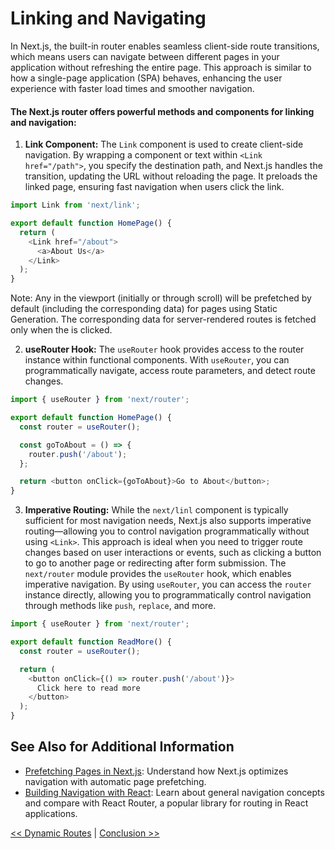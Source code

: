 # Linking and Navigating

In Next.js, the built-in router enables seamless client-side route transitions, 
which means users can navigate between different pages in your application without refreshing the entire page. 
This approach is similar to how a single-page application (SPA) behaves, 
enhancing the user experience with faster load times and smoother navigation.

#### **The Next.js router offers powerful methods and components for linking and navigation:** <br>
1. **Link Component:** The `Link` component is used to create client-side navigation. 
By wrapping a component or text within `<Link href="/path">`, you specify the destination path, 
and Next.js handles the transition, updating the URL without reloading the page. 
It preloads the linked page, ensuring fast navigation when users click the link.

```typescript
import Link from 'next/link';

export default function HomePage() {
  return (
    <Link href="/about">
      <a>About Us</a>
    </Link>
  );
}
```

Note: Any <Link /> in the viewport (initially or through scroll) will be prefetched 
by default (including the corresponding data) for pages using Static Generation. 
The corresponding data for server-rendered routes is fetched only when the <Link /> is clicked.

2. **useRouter Hook:** The `useRouter` hook provides access to the router instance within functional components. 
With `useRouter`, you can programmatically navigate, access route parameters, and detect route changes.

```typescript
import { useRouter } from 'next/router';

export default function HomePage() {
  const router = useRouter();

  const goToAbout = () => {
    router.push('/about');
  };

  return <button onClick={goToAbout}>Go to About</button>;
}
```
3. **Imperative Routing:** 
While the `next/linl` component is typically sufficient for most navigation needs, 
Next.js also supports imperative routing—allowing you to control navigation programmatically without using `<Link>`. 
This approach is ideal when you need to trigger route changes based on user interactions or events, 
such as clicking a button to go to another page or redirecting after form submission.
The `next/router` module provides the `useRouter` hook, which enables imperative navigation. 
By using `useRouter`, you can access the `router` instance directly, 
allowing you to programmatically control navigation through methods like `push`, `replace`, and more.

```typescript
import { useRouter } from 'next/router';

export default function ReadMore() {
  const router = useRouter();

  return (
    <button onClick={() => router.push('/about')}>
      Click here to read more
    </button>
  );
}
```

## See Also for Additional Information

- [Prefetching Pages in Next.js](https://nextjs.org/docs/routing/introduction#automatic-prefetching): Understand how Next.js optimizes navigation with automatic page prefetching.
- [Building Navigation with React](https://reactrouter.com/en/main): Learn about general navigation concepts and compare with React Router, a popular library for routing in React applications.

[<< Dynamic Routes](dynamic-routes.md) | [Conclusion >>](conclusion.md)